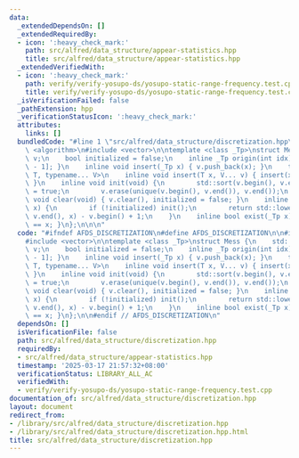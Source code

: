 ```yaml
---
data:
  _extendedDependsOn: []
  _extendedRequiredBy:
  - icon: ':heavy_check_mark:'
    path: src/alfred/data_structure/appear-statistics.hpp
    title: src/alfred/data_structure/appear-statistics.hpp
  _extendedVerifiedWith:
  - icon: ':heavy_check_mark:'
    path: verify/verify-yosupo-ds/yosupo-static-range-frequency.test.cpp
    title: verify/verify-yosupo-ds/yosupo-static-range-frequency.test.cpp
  _isVerificationFailed: false
  _pathExtension: hpp
  _verificationStatusIcon: ':heavy_check_mark:'
  attributes:
    links: []
  bundledCode: "#line 1 \"src/alfred/data_structure/discretization.hpp\"\n\n\n\n#include\
    \ <algorithm>\n#include <vector>\n\ntemplate <class _Tp>\nstruct Mess {\n    std::vector<_Tp>\
    \ v;\n    bool initialized = false;\n    inline _Tp origin(int idx) { return v[idx\
    \ - 1]; }\n    inline void insert(_Tp x) { v.push_back(x); }\n    template <typename\
    \ T, typename... V>\n    inline void insert(T x, V... v) { insert(x), insert(v...);\
    \ }\n    inline void init(void) {\n        std::sort(v.begin(), v.end()), initialized\
    \ = true;\n        v.erase(unique(v.begin(), v.end()), v.end());\n    }\n    inline\
    \ void clear(void) { v.clear(), initialized = false; }\n    inline int query(_Tp\
    \ x) {\n        if (!initialized) init();\n        return std::lower_bound(v.begin(),\
    \ v.end(), x) - v.begin() + 1;\n    }\n    inline bool exist(_Tp x) { return origin(query(x))\
    \ == x; }\n};\n\n\n"
  code: "#ifndef AFDS_DISCRETIZATION\n#define AFDS_DISCRETIZATION\n\n#include <algorithm>\n\
    #include <vector>\n\ntemplate <class _Tp>\nstruct Mess {\n    std::vector<_Tp>\
    \ v;\n    bool initialized = false;\n    inline _Tp origin(int idx) { return v[idx\
    \ - 1]; }\n    inline void insert(_Tp x) { v.push_back(x); }\n    template <typename\
    \ T, typename... V>\n    inline void insert(T x, V... v) { insert(x), insert(v...);\
    \ }\n    inline void init(void) {\n        std::sort(v.begin(), v.end()), initialized\
    \ = true;\n        v.erase(unique(v.begin(), v.end()), v.end());\n    }\n    inline\
    \ void clear(void) { v.clear(), initialized = false; }\n    inline int query(_Tp\
    \ x) {\n        if (!initialized) init();\n        return std::lower_bound(v.begin(),\
    \ v.end(), x) - v.begin() + 1;\n    }\n    inline bool exist(_Tp x) { return origin(query(x))\
    \ == x; }\n};\n\n#endif // AFDS_DISCRETIZATION\n"
  dependsOn: []
  isVerificationFile: false
  path: src/alfred/data_structure/discretization.hpp
  requiredBy:
  - src/alfred/data_structure/appear-statistics.hpp
  timestamp: '2025-03-17 21:57:32+08:00'
  verificationStatus: LIBRARY_ALL_AC
  verifiedWith:
  - verify/verify-yosupo-ds/yosupo-static-range-frequency.test.cpp
documentation_of: src/alfred/data_structure/discretization.hpp
layout: document
redirect_from:
- /library/src/alfred/data_structure/discretization.hpp
- /library/src/alfred/data_structure/discretization.hpp.html
title: src/alfred/data_structure/discretization.hpp
---
```

